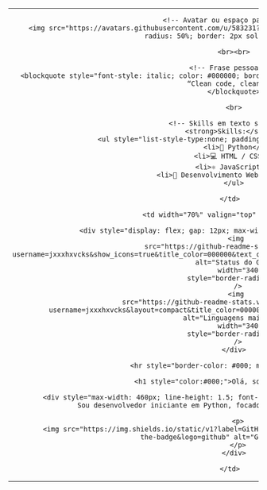 <!-- Container com duas colunas: esquerda para info, direita para cards -->

<table width="100%">
  <tr>
    <td width="30%" valign="top" align="center">

      <!-- Avatar ou espaço para foto -->
      <img src="https://avatars.githubusercontent.com/u/583231?v=4" alt="Avatar" width="140" style="border-radius: 50%; border: 2px solid #000000;"/>

      <br><br>

      <!-- Frase pessoal -->
      <blockquote style="font-style: italic; color: #000000; border-left: 3px solid #000; padding-left: 10px;">
        “Clean code, clean mind.”
      </blockquote>

      <br>

      <!-- Skills em texto simples -->
      <strong>Skills:</strong>
      <ul style="list-style-type:none; padding-left: 0; color: #000000;">
        <li>🐍 Python</li>
        <li>💻 HTML / CSS</li>
        <li>⚛️ JavaScript</li>
        <li>🚀 Desenvolvimento Web Fullstack</li>
      </ul>

    </td>

    <td width="70%" valign="top" align="right">

      <div style="display: flex; gap: 12px; max-width: 700px; margin-left: auto;">
        <img 
          src="https://github-readme-stats.vercel.app/api?username=jxxxhxvcks&show_icons=true&title_color=000000&text_color=000000&icon_color=000000&bg_color=ffffff" 
          alt="Status do GitHub" 
          width="340" 
          style="border-radius: 8px;"
        />
        <img 
          src="https://github-readme-stats.vercel.app/api/top-langs/?username=jxxxhxvcks&layout=compact&title_color=000000&text_color=000000&bg_color=ffffff" 
          alt="Linguagens mais usadas" 
          width="340" 
          style="border-radius: 8px;"
        />
      </div>

      <hr style="border-color: #000; margin-top: 20px;"/>

      <h1 style="color:#000;">Olá, sou João André!</h1>

      <div style="max-width: 460px; line-height: 1.5; font-family: Arial, sans-serif; color: #000;">
        Sou desenvolvedor iniciante em Python, focado em Desenvolvimento Web fullstack.

        <p>
          <img src="https://img.shields.io/static/v1?label=GitHub&message=jxxxhxvcks&color=000000&style=for-the-badge&logo=github" alt="GitHub Badge" />
        </p>
      </div>

    </td>
  </tr>
</table>
